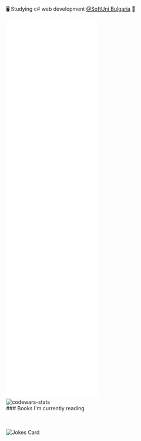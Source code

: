 🖥️ Studying c# web development [@SoftUni Bulgaria](https://softuni.bg) 👀

<picture>
  <img src="/github-metrics.svg" alt="Metrics">
</picture>

<br />
<picture>
  <img src="https://www.codewars.com/users/Krasipeace/badges/large" alt="codewars-stats">
</picture>

<br />
### Books I'm currently reading
<!-- GOODREADS-LIST:START -->
<!-- GOODREADS-LIST:END -->

 <br /> <br/>
![Jokes Card](https://readme-jokes.vercel.app/api)


<!---
Krasipeace/Krasipeace is a ✨ special ✨ repository because its `README.md` (this file) appears on your GitHub profile.
You can click the Preview link to take a look at your changes.
--->
